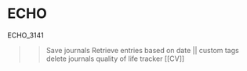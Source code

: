 # ECHO

ECHO_3141

>> Save journals
>> Retrieve entries based on date || custom tags
>> delete journals
>> quality of life tracker
[[CV]]


